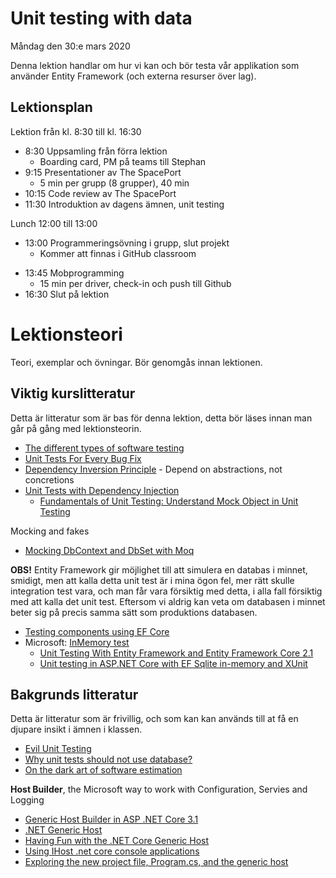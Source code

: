 # Unit testing with data

Måndag den 30:e mars 2020

Denna lektion handlar om hur vi kan och bör testa vår applikation som använder Entity Framework (och externa resurser över lag).

## Lektionsplan

Lektion från kl. 8:30 till kl. 16:30

* 8:30 Uppsamling från förra lektion    
  - Boarding card, PM på teams till Stephan
* 9:15 Presentationer av The SpacePort
  - 5 min per grupp (8 grupper), 40 min
* 10:15 Code review av The SpacePort
* 11:30 Introduktion av dagens ämnen, unit testing

Lunch 12:00 till 13:00

* 13:00 Programmeringsövning i grupp, slut projekt
  * Kommer att finnas i GitHub classroom


- 13:45 Mobprogramming
  - 15 min per driver, check-in och push till Github
- 16:30 Slut på lektion

# Lektionsteori

Teori, exemplar och övningar. Bör genomgås innan lektionen.

## Viktig kurslitteratur

Detta är litteratur som är bas för denna lektion, detta bör läses innan man går på gång med lektionsteorin.

* [The different types of software testing](https://www.atlassian.com/continuous-delivery/software-testing/types-of-software-testing)
* [Unit Tests For Every Bug Fix](http://iedaddy.com/2016/11/unit-tests-every-bug-fix/)
* [Dependency Inversion Principle](https://deviq.com/dependency-inversion-principle/) - Depend on abstractions, not concretions
* [Unit Tests with Dependency Injection](https://agostini.tech/2017/04/24/unit-tests-with-dependency-injection/)
  * [Fundamentals of Unit Testing: Understand Mock Object in Unit Testing](https://www.c-sharpcorner.com/UploadFile/dacca2/fundamental-of-unit-testing-understand-mock-object-in-unit/)

Mocking and fakes

* [Mocking DbContext and DbSet with Moq](https://www.jankowskimichal.pl/en/2016/01/mocking-dbcontext-and-dbset-with-moq/)

**OBS!** Entity Framework gir möjlighet till att simulera en databas i minnet, smidigt, men att kalla detta unit test är i mina ögon fel, mer rätt skulle integration test vara, och man får vara försiktig med detta, i alla fall försiktig med att kalla det unit test. Eftersom vi aldrig kan veta om databasen i minnet beter sig på precis samma sätt som produktions databasen.

* [Testing components using EF Core](https://docs.microsoft.com/en-us/ef/core/miscellaneous/testing/)
* Microsoft: [InMemory test](https://docs.microsoft.com/en-us/ef/core/miscellaneous/testing/in-memory) 
  * [Unit Testing With Entity Framework and Entity Framework Core 2.1](https://dev.to/pcmichaels/unit-testing-with-entity-framework-and-entity-framework-core-2-1-1j2)
  * [Unit testing in ASP.NET Core with EF Sqlite in-memory and XUnit](https://raaaimund.github.io/tech/2019/05/07/aspnet-core-unit-testing-inmemory/)

## Bakgrunds litteratur

Detta är litteratur som är frivillig, och som kan kan används till at få en djupare insikt i ämnen i klassen.

* [Evil Unit Testing](https://coderanch.com/wiki/718795/Unit-Testing)
* [Why unit tests should not use database?](https://stackoverflow.com/questions/15450957/why-unit-tests-should-not-use-database)
* [On the dark art of software estimation](https://techcrunch.com/2016/04/30/estimate-thrice-develop-once/)

**Host Builder**, the Microsoft way to work with Configuration, Servies and Logging

* [Generic Host Builder in ASP .NET Core 3.1](https://wakeupandcode.com/generic-host-builder-in-asp-net-core-3-1/)
* [.NET Generic Host](https://docs.microsoft.com/en-us/aspnet/core/fundamentals/host/generic-host?view=aspnetcore-3.1)
* [Having Fun with the .NET Core Generic Host](https://jmezach.github.io/2017/10/29/having-fun-with-the-.net-core-generic-host/)
* [Using IHost .net core console applications](https://garywoodfine.com/ihost-net-core-console-applications/)
* [Exploring the new project file, Program.cs, and the generic host](https://andrewlock.net/exploring-the-new-project-file-program-and-the-generic-host-in-asp-net-core-3/)